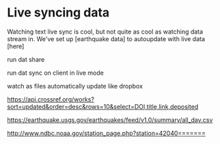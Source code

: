 # Live syncing data

Watching text live sync is cool, but not quite as cool as watching data stream in. We've set up [earthquake data] to autoupdate with live data [here]

run dat share

run dat sync on client in live mode

watch as files automatically update like dropbox

https://api.crossref.org/works?sort=updated&order=desc&rows=10&select=DOI,title,link,deposited

https://earthquake.usgs.gov/earthquakes/feed/v1.0/summary/all_day.csv

http://www.ndbc.noaa.gov/station_page.php?station=42040=======

